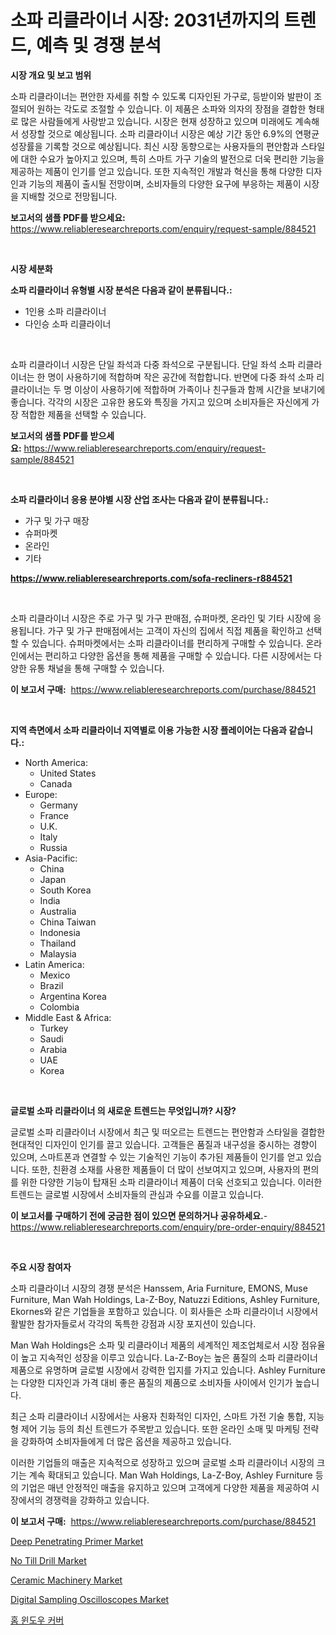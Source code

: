 <p><h1>소파 리클라이너 시장: 2031년까지의 트렌드, 예측 및 경쟁 분석</h1></p><p><strong>시장 개요 및 보고 범위</strong></p>
<p><p>소파 리클라이너는 편안한 자세를 취할 수 있도록 디자인된 가구로, 등받이와 발판이 조절되어 원하는 각도로 조절할 수 있습니다. 이 제품은 소파와 의자의 장점을 결합한 형태로 많은 사람들에게 사랑받고 있습니다. 시장은 현재 성장하고 있으며 미래에도 계속해서 성장할 것으로 예상됩니다. 소파 리클라이너 시장은 예상 기간 동안 6.9%의 연평균 성장률을 기록할 것으로 예상됩니다. 최신 시장 동향으로는 사용자들의 편안함과 스타일에 대한 수요가 높아지고 있으며, 특히 스마트 가구 기술의 발전으로 더욱 편리한 기능을 제공하는 제품이 인기를 얻고 있습니다. 또한 지속적인 개발과 혁신을 통해 다양한 디자인과 기능의 제품이 출시될 전망이며, 소비자들의 다양한 요구에 부응하는 제품이 시장을 지배할 것으로 전망됩니다.</p></p>
<p><strong>보고서의 샘플 PDF를 받으세요:</strong> <a href="https://www.reliableresearchreports.com/enquiry/request-sample/884521">https://www.reliableresearchreports.com/enquiry/request-sample/884521</a></p>
<p>&nbsp;</p>
<p><strong>시장 세분화</strong></p>
<p><strong>소파 리클라이너 유형별 시장 분석은 다음과 같이 분류됩니다.:</strong></p>
<p><ul><li>1인용 소파 리클라이너</li><li>다인승 소파 리클라이너</li></ul></p>
<p>&nbsp;</p>
<p><p>쇼파 리클라이너 시장은 단일 좌석과 다중 좌석으로 구분됩니다. 단일 좌석 소파 리클라이너는 한 명이 사용하기에 적합하며 작은 공간에 적합합니다. 반면에 다중 좌석 소파 리클라이너는 두 명 이상이 사용하기에 적합하며 가족이나 친구들과 함께 시간을 보내기에 좋습니다. 각각의 시장은 고유한 용도와 특징을 가지고 있으며 소비자들은 자신에게 가장 적합한 제품을 선택할 수 있습니다.</p></p>
<p><strong>보고서의 샘플 PDF를 받으세요:</strong>&nbsp;<a href="https://www.reliableresearchreports.com/enquiry/request-sample/884521">https://www.reliableresearchreports.com/enquiry/request-sample/884521</a></p>
<p>&nbsp;</p>
<p><strong> 소파 리클라이너 응용 분야별 시장 산업 조사는 다음과 같이 분류됩니다.:</strong></p>
<p><ul><li>가구 및 가구 매장</li><li>슈퍼마켓</li><li>온라인</li><li>기타</li></ul></p>
<p><strong><a href="https://www.reliableresearchreports.com/sofa-recliners-r884521">https://www.reliableresearchreports.com/sofa-recliners-r884521</a></strong></p>
<p>&nbsp;</p>
<p><p>소파 리클라이너 시장은 주로 가구 및 가구 판매점, 슈퍼마켓, 온라인 및 기타 시장에 응용됩니다. 가구 및 가구 판매점에서는 고객이 자신의 집에서 직접 제품을 확인하고 선택할 수 있습니다. 슈퍼마켓에서는 소파 리클라이너를 편리하게 구매할 수 있습니다. 온라인에서는 편리하고 다양한 옵션을 통해 제품을 구매할 수 있습니다. 다른 시장에서는 다양한 유통 채널을 통해 구매할 수 있습니다.</p></p>
<p><strong>이 보고서 구매:</strong>&nbsp; <a href="https://www.reliableresearchreports.com/purchase/884521">https://www.reliableresearchreports.com/purchase/884521</a></p>
<p>&nbsp;</p>
<p><strong>지역 측면에서 소파 리클라이너 지역별로 이용 가능한 시장 플레이어는 다음과 같습니다.:</strong></p>
<p><ul>
    <li>
        North America:
        <ul>
            <li>United States</li>
            <li>Canada</li>
        </ul>
    </li>
    <li>
        Europe:
        <ul>
            <li>Germany</li>
            <li>France</li>
            <li>U.K.</li>
            <li>Italy</li>
            <li>Russia</li>
        </ul>
    </li>
    <li>
        Asia-Pacific:
        <ul>
            <li>China</li>
            <li>Japan</li>
            <li>South Korea</li>
            <li>India</li>
            <li>Australia</li>
            <li>China Taiwan</li>
            <li>Indonesia</li>
            <li>Thailand</li>
            <li>Malaysia</li>
        </ul>
    </li>
    <li>
        Latin America:
        <ul>
            <li>Mexico</li>
            <li>Brazil</li>
            <li>Argentina Korea</li>
            <li>Colombia</li>
        </ul>
    </li>
    <li>
        Middle East & Africa:
        <ul>
            <li>Turkey</li>
            <li>Saudi</li>
            <li>Arabia</li>
            <li>UAE</li>
            <li>Korea</li>
        </ul>
    </li>
    </ul></p>
<p>&nbsp;</p>
<p><strong>글로벌 소파 리클라이너 의 새로운 트렌드는 무엇입니까? 시장?</strong></p>
<p><p>글로벌 소파 리클라이너 시장에서 최근 및 떠오르는 트렌드는 편안함과 스타일을 결합한 현대적인 디자인이 인기를 끌고 있습니다. 고객들은 품질과 내구성을 중시하는 경향이 있으며, 스마트폰과 연결할 수 있는 기술적인 기능이 추가된 제품들이 인기를 얻고 있습니다. 또한, 친환경 소재를 사용한 제품들이 더 많이 선보여지고 있으며, 사용자의 편의를 위한 다양한 기능이 탑재된 소파 리클라이너 제품이 더욱 선호되고 있습니다. 이러한 트렌드는 글로벌 시장에서 소비자들의 관심과 수요를 이끌고 있습니다.</p></p>
<p><strong>이 보고서를 구매하기 전에 궁금한 점이 있으면 문의하거나 공유하세요.</strong>- <a href="https://www.reliableresearchreports.com/enquiry/pre-order-enquiry/884521">https://www.reliableresearchreports.com/enquiry/pre-order-enquiry/884521</a></p>
<p>&nbsp;</p>
<p><strong>주요 시장 참여자</strong></p>
<p><p>소파 리클라이너 시장의 경쟁 분석은 Hanssem, Aria Furniture, EMONS, Muse Furniture, Man Wah Holdings, La-Z-Boy, Natuzzi Editions, Ashley Furniture, Ekornes와 같은 기업들을 포함하고 있습니다. 이 회사들은 소파 리클라이너 시장에서 활발한 참가자들로서 각각의 독특한 강점과 시장 포지션이 있습니다.</p><p>Man Wah Holdings은 소파 및 리클라이너 제품의 세계적인 제조업체로서 시장 점유율이 높고 지속적인 성장을 이루고 있습니다. La-Z-Boy는 높은 품질의 소파 리클라이너 제품으로 유명하며 글로벌 시장에서 강력한 입지를 가지고 있습니다. Ashley Furniture는 다양한 디자인과 가격 대비 좋은 품질의 제품으로 소비자들 사이에서 인기가 높습니다.</p><p>최근 소파 리클라이너 시장에서는 사용자 친화적인 디자인, 스마트 가전 기술 통합, 지능형 제어 기능 등의 최신 트렌드가 주목받고 있습니다. 또한 온라인 소매 및 마케팅 전략을 강화하여 소비자들에게 더 많은 옵션을 제공하고 있습니다.</p><p>이러한 기업들의 매출은 지속적으로 성장하고 있으며 글로벌 소파 리클라이너 시장의 크기는 계속 확대되고 있습니다. Man Wah Holdings, La-Z-Boy, Ashley Furniture 등의 기업은 매년 안정적인 매출을 유지하고 있으며 고객에게 다양한 제품을 제공하여 시장에서의 경쟁력을 강화하고 있습니다.</p></p>
<p><strong>이 보고서 구매:</strong>&nbsp;&nbsp;<a href="https://www.reliableresearchreports.com/purchase/884521">https://www.reliableresearchreports.com/purchase/884521</a></p>
<p><p><a href="https://issuu.com/reportprime-2/docs/deep-penetrating-primer-market-size-2030.pptx">Deep Penetrating Primer Market</a></p><p><a href="https://view.publitas.com/reportprime-1/no-till-drill-market-analysis-and-sze-forecasted-for-period-from-2024-to-2031/">No Till Drill Market</a></p><p><a href="https://acidic-farm-354.notion.site/Ceramic-Machinery-Market-Report-Reveals-the-Latest-Trends-And-Growth-Opportunities-of-this-Market-a0ef064d3bdb4c0da8855dd0135d04eb">Ceramic Machinery Market</a></p><p><a href="https://github.com/sofayahoo2023/Market-Research-Report-List-4/blob/main/digital-sampling-oscilloscopes-market.md">Digital Sampling Oscilloscopes Market</a></p><p><a href="https://github.com/FelipeGrrady654556/Market-Research-Report-List-1/blob/main/342907627596.md">홈 윈도우 커버</a></p></p>